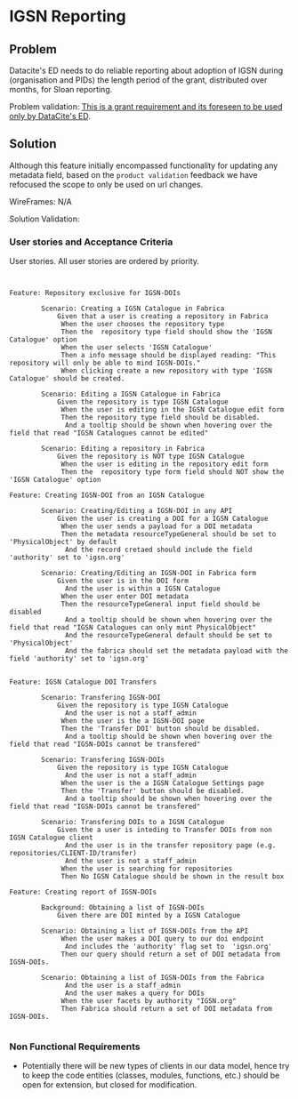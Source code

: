 # IGSN Reporting

## Problem

Datacite's ED needs to do reliable reporting about adoption of IGSN during (organisation and PIDs) the length period of the grant, distributed over months, for Sloan reporting. 

Problem validation: [This is a grant requirement and its foreseen to be used only by DataCite's ED](https://docs.google.com/document/d/1IZRuAFlr6Jyh-P1Rn-7Le6fyUVynmoRRFRxYEWtZJbo/edit). 

## Solution 

Although this feature initially encompassed functionality for updating any metadata field, based on the `product validation` feedback we have refocused the scope to only be used on url changes. 


WireFrames: N/A

Solution Validation: 


### User stories and Acceptance Criteria

User stories. All user stories are ordered by priority. 


```cucumber


Feature: Repository exclusive for IGSN-DOIs

        Scenario: Creating a IGSN Catalogue in Fabrica
            Given that a user is creating a repository in Fabrica
             When the user chooses the repository type
             Then the  repository type field should show the 'IGSN Catalogue' option
             When the user selects 'IGSN Catalogue'
             Then a info message should be displayed reading: "This repository will only be able to mind IGSN-DOIs."
             When clicking create a new repository with type 'IGSN Catalogue' should be created.
 
        Scenario: Editing a IGSN Catalogue in Fabrica
            Given the repository is type IGSN Catalogue
             When the user is editing in the IGSN Catalogue edit form
             Then the repository type field should be disabled.
              And a tooltip should be shown when hovering over the field that read "IGSN Catalogues cannot be edited"

        Scenario: Editing a repository in Fabrica
            Given the repository is NOT type IGSN Catalogue
             When the user is editing in the repository edit form
             Then the  repository type form field should NOT show the 'IGSN Catalogue' option

Feature: Creating IGSN-DOI from an IGSN Catalogue

        Scenario: Creating/Editing a IGSN-DOI in any API
            Given the user is creating a DOI for a IGSN Catalogue
             When the user sends a payload for a DOI metadata
             Then the metadata resourceTypeGeneral should be set to 'PhysicalObject' by default
              And the record cretaed should include the field 'authority' set to 'igsn.org'
 
        Scenario: Creating/Editing an IGSN-DOI in Fabrica form
            Given the user is in the DOI form
              And the user is within a IGSN Catalogue
             When the user enter DOI metadata
             Then the resourceTypeGeneral input field should be disabled
              And a tooltip should be shown when hovering over the field that read "IGSN Catalogues can only mint PhysicalObject"
              And the resourceTypeGeneral default should be set to 'PhysicalObject'
              And the fabrica should set the metadata payload with the field 'authority' set to 'igsn.org'

 
Feature: IGSN Catalogue DOI Transfers

        Scenario: Transfering IGSN-DOI
            Given the repository is type IGSN Catalogue
              And the user is not a staff_admin
             When the user is the a IGSN-DOI page
             Then the 'Transfer DOI' button should be disabled.
              And a tooltip should be shown when hovering over the field that read "IGSN-DOIs cannot be transfered"

        Scenario: Transfering IGSN-DOIs
            Given the repository is type IGSN Catalogue
              And the user is not a staff_admin
             When the user is the a IGSN Catalogue Settings page
             Then the 'Transfer' button should be disabled.
              And a tooltip should be shown when hovering over the field that read "IGSN-DOIs cannot be transfered"

        Scenario: Transfering DOIs to a IGSN Catalogue
            Given the a user is inteding to Transfer DOIs from non IGSN Catalogue client
              And the user is in the transfer repository page (e.g. repositories/CLIENT-ID/transfer)
              And the user is not a staff_admin
             When the user is searching for repositories
             Then No IGSN Catalogue should be shown in the result box

Feature: Creating report of IGSN-DOIs

        Background: Obtaining a list of IGSN-DOIs
            Given there are DOI minted by a IGSN Catalogue

        Scenario: Obtaining a list of IGSN-DOIs from the API
             When the user makes a DOI query to our doi endpoint
              And includes the 'authority' flag set to  'igsn.org'
             Then our query should return a set of DOI metadata from IGSN-DOIs.

        Scenario: Obtaining a list of IGSN-DOIs from the Fabrica
              And the user is a staff_admin
              And the user makes a query for DOIs
             When the user facets by authority "IGSN.org"
             Then Fabrica should return a set of DOI metadata from IGSN-DOIs.


```

### Non Functional Requirements

- Potentially there will be new types of clients in our data model, hence try to keep the code entities (classes, modules, functions, etc.) should be open for extension, but closed for modification.
